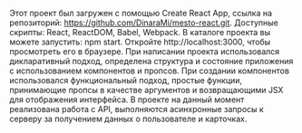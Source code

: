 Этот проект был загружен с помощью Create React App, ссылка на репозиторий: https://github.com/DinaraMi/mesto-react.git.
Доступные скрипты: React, ReactDOM, Babel, Webpack.
В каталоге проекта вы можете запустить: npm start.
Откройте http://localhost:3000, чтобы просмотреть его в браузере.
При написании проекта использовался дикларативный подход, определена структура и состояние приложения с использованием компонентов и пропсов.
При создании компонентов использовался функциональный подход, простые функции, принимающие пропсы в качестве аргументов и возвращающими JSX для отображения интерфейса.
В проекте на данный момент реализована работа с API, выполняются асинхронные запросы к серверу за получением данных о пользователе и карточках.
